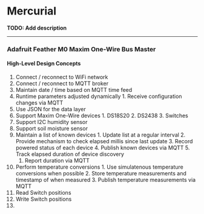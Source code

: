 # Mercurial

**TODO: Add description**

---
### Adafruit Feather M0 Maxim One-Wire Bus Master
#### High-Level Design Concepts

  1. Connect / reconnect to WiFi network
  2. Connect / reconnect to MQTT broker
  3. Maintain date / time based on MQTT time feed
  4. Runtime parameters adjusted dynamically
    1. Receive configuration changes via MQTT
  5. Use JSON for the data layer
  6. Support Maxim One-Wire devices
    1. DS18S20
    2. DS2438
    3. Switches
  7. Support I2C humidity sensor
  8. Support soil moisture sensor
  9. Maintain a list of known devices
    1. Update list at a regular interval
    2. Provide mechanism to check elapsed millis since last update
    3. Record powered status of each device
    4. Publish known devices via MQTT
    5. Track elapsed duration of device discovery
      1. Report duration via MQTT
  10. Perform temperature conversions
    1. Use simulatenous temperature conversions when possible
    2. Store temperature measurements and timestamp of when measured
    3. Publish temperature measurements via MQTT
  11. Read Switch positions
  12. Write Switch positions
  13. 
